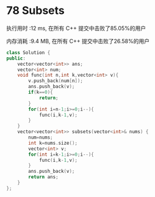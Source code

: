 # 78 Subsets

执行用时 :12 ms, 在所有 C++ 提交中击败了85.05%的用户

内存消耗 :9.4 MB, 在所有 C++ 提交中击败了26.58%的用户

```c++
class Solution {
public:
    vector<vector<int>> ans;
    vector<int> num;
    void func(int n,int k,vector<int> v){
        v.push_back(num[n]);
        ans.push_back(v);
        if(k==0){
            return;
        }
        for(int i=n-1;i>=0;i--){
            func(i,k-1,v);
        }
    }
    vector<vector<int>> subsets(vector<int>& nums) {
        num=nums;
        int k=nums.size();
        vector<int> v;
        for(int i=k-1;i>=0;i--){
            func(i,k-1,v);
        }
        ans.push_back(v);
        return ans;
    }
};
```

